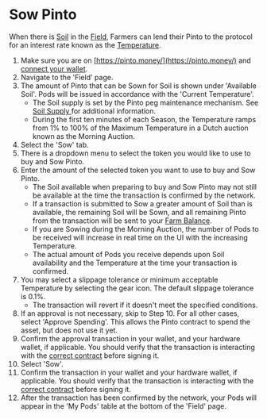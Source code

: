 # Sow Pinto

When there is [Soil](../../resources/glossary.md#soil) in the [Field](../../farm/field.md), Farmers can lend their Pinto to the protocol for an interest rate known as the [Temperature](../../peg-maintenance/temperature.md).

1. Make sure you are on [https://pinto.money/](https://pinto.money/) and [connect your wallet](../getting-started/connect-to-pinto.md).
2. Navigate to the 'Field' page.
3. The amount of Pinto that can be Sown for Soil is shown under 'Available Soil'. Pods will be issued in accordance with the 'Current Temperature'.
   * The Soil supply is set by the Pinto peg maintenance mechanism. See [Soil Supply ](../../peg-maintenance/overview.md#soil-supply)for additional information.
   * During the first ten minutes of each Season, the Temperature ramps from 1% to 100% of the Maximum Temperature in a Dutch auction known as the Morning Auction.
4. Select the 'Sow' tab.
5. There is a dropdown menu to select the token you would like to use to buy and Sow Pinto.
6. Enter the amount of the selected token you want to use to buy and Sow Pinto.
   * The Soil available when preparing to buy and Sow Pinto may not still be available at the time the transaction is confirmed by the network.&#x20;
   * If a transaction is submitted to Sow a greater amount of Soil than is available, the remaining Soil will be Sown, and all remaining Pinto from the transaction will be sent to your [Farm Balance](../../resources/glossary.md#farm-assets).
   * If you are Sowing during the Morning Auction, the number of Pods to be received will increase in real time on the UI with the increasing Temperature.
   * The actual amount of Pods you receive depends upon Soil availability and the Temperature at the time your transaction is confirmed.
7. You may select a slippage tolerance or minimum acceptable Temperature by selecting the gear icon. The default slippage tolerance is 0.1%.
   * The transaction will revert if it doesn't meet the specified conditions.
8. If an approval is not necessary, skip to Step 10. For all other cases, select 'Approve Spending'. This allows the Pinto contract to spend the asset, but does not use it yet.
9. Confirm the approval transaction in your wallet, and your hardware wallet, if applicable. You should verify that the transaction is interacting with the [correct contract](../../resources/contracts.md) before signing it.
10. Select 'Sow'.
11. Confirm the transaction in your wallet and your hardware wallet, if applicable. You should verify that the transaction is interacting with the [correct contract](../../resources/contracts.md) before signing it.
12. After the transaction has been confirmed by the network, your Pods will appear in the 'My Pods' table at the bottom of the 'Field' page.
